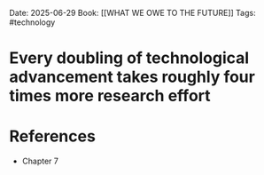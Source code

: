 Date: 2025-06-29
Book: [[WHAT WE OWE TO THE FUTURE]]
Tags: #technology 
# Every doubling of technological advancement takes roughly four times more research effort


# References
- Chapter 7